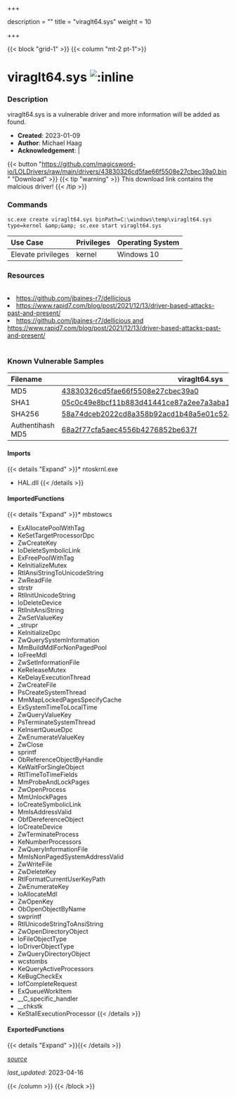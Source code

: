 +++

description = ""
title = "viraglt64.sys"
weight = 10

+++


{{< block "grid-1" >}}
{{< column "mt-2 pt-1">}}


# viraglt64.sys ![:inline](/images/twitter_verified.png) 


### Description

viraglt64.sys is a vulnerable driver and more information will be added as found.

- **Created**: 2023-01-09
- **Author**: Michael Haag
- **Acknowledgement**:  | [](https://twitter.com/)

{{< button "https://github.com/magicsword-io/LOLDrivers/raw/main/drivers/43830326cd5fae66f5508e27cbec39a0.bin" "Download" >}}
{{< tip "warning" >}}
This download link contains the malcious driver!
{{< /tip >}}

### Commands

```
sc.exe create viraglt64.sys binPath=C:\windows\temp\viraglt64.sys type=kernel &amp;&amp; sc.exe start viraglt64.sys
```

| Use Case | Privileges | Operating System | 
|:---- | ---- | ---- |
| Elevate privileges | kernel | Windows 10 |

### Resources
<br>
<li><a href=" https://github.com/jbaines-r7/dellicious"> https://github.com/jbaines-r7/dellicious</a></li>
<li><a href=" https://www.rapid7.com/blog/post/2021/12/13/driver-based-attacks-past-and-present/"> https://www.rapid7.com/blog/post/2021/12/13/driver-based-attacks-past-and-present/</a></li>
<li><a href="https://github.com/jbaines-r7/dellicious and https://www.rapid7.com/blog/post/2021/12/13/driver-based-attacks-past-and-present/">https://github.com/jbaines-r7/dellicious and https://www.rapid7.com/blog/post/2021/12/13/driver-based-attacks-past-and-present/</a></li>
<br>

### Known Vulnerable Samples

| Filename | viraglt64.sys |
|:---- | ---- | 
| MD5 | <a href="https://www.virustotal.com/gui/file/43830326cd5fae66f5508e27cbec39a0">43830326cd5fae66f5508e27cbec39a0</a> |
| SHA1 | <a href="https://www.virustotal.com/gui/file/05c0c49e8bcf11b883d41441ce87a2ee7a3aba1d">05c0c49e8bcf11b883d41441ce87a2ee7a3aba1d</a> |
| SHA256 | <a href="https://www.virustotal.com/gui/file/58a74dceb2022cd8a358b92acd1b48a5e01c524c3b0195d7033e4bd55eff4495">58a74dceb2022cd8a358b92acd1b48a5e01c524c3b0195d7033e4bd55eff4495</a> |
| Authentihash MD5 | <a href="https://www.virustotal.com/gui/search/authentihash%253A68a2f77cfa5aec4556b4276852be637f">68a2f77cfa5aec4556b4276852be637f</a> || Authentihash SHA1 | <a href="https://www.virustotal.com/gui/search/authentihash%253A0188096c79f0cdde9233e52d4117c0f53e667e3d">0188096c79f0cdde9233e52d4117c0f53e667e3d</a> || Authentihash SHA256 | <a href="https://www.virustotal.com/gui/search/authentihash%253A54e969dc477af9a3e5b53dc4edaebc41a7b73c87ecca13dc1fbb8dfc86c0fd78">54e969dc477af9a3e5b53dc4edaebc41a7b73c87ecca13dc1fbb8dfc86c0fd78</a> || Signature | TG Soft S.a.s. Di Tonello Gianfranco e C., VeriSign Class 3 Code Signing 2010 CA, VeriSign   || Company | TG Soft S.a.s. || Description | VirIT Agent System || Product | VirIT Agent System || OriginalFilename | viragt64.sys |
#### Imports
{{< details "Expand" >}}* ntoskrnl.exe
* HAL.dll
{{< /details >}}
#### ImportedFunctions
{{< details "Expand" >}}* mbstowcs
* ExAllocatePoolWithTag
* KeSetTargetProcessorDpc
* ZwCreateKey
* IoDeleteSymbolicLink
* ExFreePoolWithTag
* KeInitializeMutex
* RtlAnsiStringToUnicodeString
* ZwReadFile
* strstr
* RtlInitUnicodeString
* IoDeleteDevice
* RtlInitAnsiString
* ZwSetValueKey
* _strupr
* KeInitializeDpc
* ZwQuerySystemInformation
* MmBuildMdlForNonPagedPool
* IoFreeMdl
* ZwSetInformationFile
* KeReleaseMutex
* KeDelayExecutionThread
* ZwCreateFile
* PsCreateSystemThread
* MmMapLockedPagesSpecifyCache
* ExSystemTimeToLocalTime
* ZwQueryValueKey
* PsTerminateSystemThread
* KeInsertQueueDpc
* ZwEnumerateValueKey
* ZwClose
* sprintf
* ObReferenceObjectByHandle
* KeWaitForSingleObject
* RtlTimeToTimeFields
* MmProbeAndLockPages
* ZwOpenProcess
* MmUnlockPages
* IoCreateSymbolicLink
* MmIsAddressValid
* ObfDereferenceObject
* IoCreateDevice
* ZwTerminateProcess
* KeNumberProcessors
* ZwQueryInformationFile
* MmIsNonPagedSystemAddressValid
* ZwWriteFile
* ZwDeleteKey
* RtlFormatCurrentUserKeyPath
* ZwEnumerateKey
* IoAllocateMdl
* ZwOpenKey
* ObOpenObjectByName
* swprintf
* RtlUnicodeStringToAnsiString
* ZwOpenDirectoryObject
* IoFileObjectType
* IoDriverObjectType
* ZwQueryDirectoryObject
* wcstombs
* KeQueryActiveProcessors
* KeBugCheckEx
* IofCompleteRequest
* ExQueueWorkItem
* __C_specific_handler
* __chkstk
* KeStallExecutionProcessor
{{< /details >}}
#### ExportedFunctions
{{< details "Expand" >}}{{< /details >}}



[*source*](https://github.com/magicsword-io/LOLDrivers/tree/main/yaml/viraglt64.yaml)

*last_updated:* 2023-04-16








{{< /column >}}
{{< /block >}}
